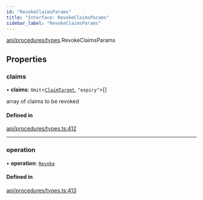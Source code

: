 ```yaml
---
id: "RevokeClaimsParams"
title: "Interface: RevokeClaimsParams"
sidebar_label: "RevokeClaimsParams"
---
```


[api/procedures/types](../../../../../modules/API/Procedures/Types/Types.md).RevokeClaimsParams

## Properties

### claims

• **claims**: `Omit`\<[`ClaimTarget`](../../../../Types/ClaimTarget/ClaimTarget.md), ``"expiry"``\>[]

array of claims to be revoked

#### Defined in

[api/procedures/types.ts:412](https://github.com/PolymeshAssociation/polymesh-sdk/blob/2c78f6c34/src/api/procedures/types.ts#L412)

___

### operation

• **operation**: [`Revoke`](../../../../../enums/API/Procedures/Types/ClaimOperation/ClaimOperation.md#revoke)

#### Defined in

[api/procedures/types.ts:413](https://github.com/PolymeshAssociation/polymesh-sdk/blob/2c78f6c34/src/api/procedures/types.ts#L413)
